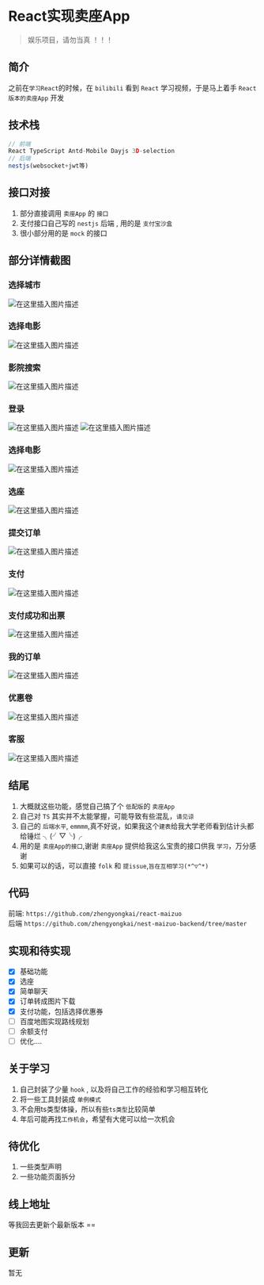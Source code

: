 
# React实现卖座App

> 娱乐项目，请勿当真 ！！！

##  简介

之前在`学习React`的时候，在 `bilibili`  看到 `React` 学习视频，于是马上着手 `React版本的卖座App` 开发

##  技术栈

```js
// 前端
React TypeScript Antd-Mobile Dayjs 3D-selection
// 后端
nestjs(websocket+jwt等)
```


## 接口对接

1.  部分直接调用 `卖座App` 的 `接口`
2. 支付接口自己写的 `nestjs` 后端 , 用的是 `支付宝沙盒`
3. 很小部分用的是 `mock` 的接口

## 部分详情截图
### 选择城市
![在这里插入图片描述](https://img-blog.csdnimg.cn/direct/03126901932041c8b384d72057986c49.jpeg)
### 选择电影
![在这里插入图片描述](https://img-blog.csdnimg.cn/direct/11e9fde9f3c545b3b7de30c4b325038b.png)
### 影院搜索
![在这里插入图片描述](https://img-blog.csdnimg.cn/direct/3e1f1931cf3342139650dfc0baec9e6d.png)

### 登录

![在这里插入图片描述](https://img-blog.csdnimg.cn/direct/89fc50e5d7694c51a1c2078b441d438f.png)
![在这里插入图片描述](https://img-blog.csdnimg.cn/direct/fa2fd9f39f3845ab97ae3f2354ddb91e.png)
### 选择电影

![在这里插入图片描述](https://img-blog.csdnimg.cn/direct/bc8ad3fb486b4100bb97b5553c51d5fe.png)

### 选座
![在这里插入图片描述](https://img-blog.csdnimg.cn/direct/d20e9fe997ed4ab6a3f32f3f63708004.png)
### 提交订单
![在这里插入图片描述](https://img-blog.csdnimg.cn/direct/c81c9d7433964681a8d618dfa4dd9d30.jpeg)
### 支付

![在这里插入图片描述](https://img-blog.csdnimg.cn/direct/30caa588d95b4fe3b7c0d34d16c19edc.png)
### 支付成功和出票

![在这里插入图片描述](https://img-blog.csdnimg.cn/direct/ed1fd48ac5cf44788e20ff7b5436fb4d.png)
### 我的订单

![在这里插入图片描述](https://img-blog.csdnimg.cn/direct/d266a831d00e4ffe87d3af2212e3e5b8.png)

### 优惠卷
![在这里插入图片描述](https://img-blog.csdnimg.cn/direct/a9856e87fdba4f939d1a533df04e4279.png)
### 客服
![在这里插入图片描述](https://img-blog.csdnimg.cn/direct/9b41b7eb0eaa4f898250553ca0fe6c74.png)

## 结尾

1. 大概就这些功能，感觉自己搞了个 `低配版`的 `卖座App`
2. 自己对 `TS` 其实并不太能掌握，可能导致有些混乱，`请见谅`
3. 自己的 `后端水平`, `emmmm`,真不好说，如果我这个`建表`给我大学老师看到估计头都给锤烂 ╮(╯▽╰)╭
4. 用的是 `卖座App的接口`,谢谢 `卖座App` 提供给我这么宝贵的接口供我 `学习`，万分感谢
5. 如果可以的话，可以直接 `folk` 和 `提issue`,`旨在互相学习(*^▽^*)`


## 代码

前端: `https://github.com/zhengyongkai/react-maizuo` <br>
后端 `https://github.com/zhengyongkai/nest-maizuo-backend/tree/master`


## 实现和待实现

 - [x] 基础功能
 - [x] 选座
 - [x] 简单聊天
 - [x] 订单转成图片下载
 - [x] 支付功能，包括选择优惠券
 - [ ] 百度地图实现路线规划
 - [ ]  余额支付
 - [ ] 优化....

##  关于学习
1. 自己封装了少量 `hook` , 以及将自己工作的经验和学习相互转化
2. 将一些工具封装成 `单例模式`
3. 不会用ts类型体操，所以有些`ts类型`比较简单
4. 年后可能再找`工作机会`，希望有大佬可以给一次机会

## 待优化
1. 一些类型声明
2. 一些功能页面拆分




## 线上地址

等我回去更新个最新版本 ==


## 更新
暂无
